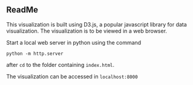## ReadMe

This visualization is built using D3.js, a popular javascript library for data visualization. The visualization is to be viewed in a web browser. 

Start a local web server in python using the command

`python -m http.server`

after `cd` to the folder containing `index.html`.

The visualization can be accessed in `localhost:8000`